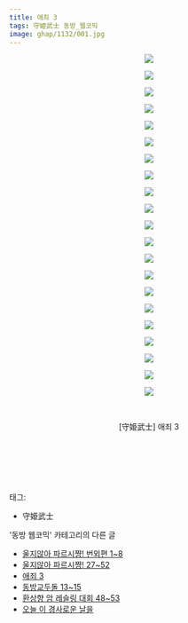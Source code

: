 ```yaml
---
title: 애죄 3
tags: 守姫武士 동방_웹코믹
image: ghap/1132/001.jpg
---
```

<div class="article">
<p style="text-align: center; clear: none; float: none;"><img src="{{ site.nasurl }}/ghap/1132/001.jpg"/></p>
<p style="text-align: center; clear: none; float: none;"><img src="{{ site.nasurl }}/ghap/1132/002.jpg"/></p>
<p style="text-align: center; clear: none; float: none;"><img src="{{ site.nasurl }}/ghap/1132/003.jpg"/></p>
<p style="text-align: center; clear: none; float: none;"><img src="{{ site.nasurl }}/ghap/1132/004.jpg"/></p>
<p style="text-align: center; clear: none; float: none;"><img src="{{ site.nasurl }}/ghap/1132/005.jpg"/></p>
<p style="text-align: center; clear: none; float: none;"><img src="{{ site.nasurl }}/ghap/1132/006.jpg"/></p>
<p style="text-align: center; clear: none; float: none;"><img src="{{ site.nasurl }}/ghap/1132/007.jpg"/></p>
<p style="text-align: center; clear: none; float: none;"><img src="{{ site.nasurl }}/ghap/1132/008.jpg"/></p>
<p style="text-align: center; clear: none; float: none;"><img src="{{ site.nasurl }}/ghap/1132/009.jpg"/></p>
<p style="text-align: center; clear: none; float: none;"><img src="{{ site.nasurl }}/ghap/1132/010.jpg"/></p>
<p style="text-align: center; clear: none; float: none;"><img src="{{ site.nasurl }}/ghap/1132/011.jpg"/></p>
<p style="text-align: center; clear: none; float: none;"><img src="{{ site.nasurl }}/ghap/1132/012.jpg"/></p>
<p style="text-align: center; clear: none; float: none;"><img src="{{ site.nasurl }}/ghap/1132/013.jpg"/></p>
<p style="text-align: center; clear: none; float: none;"><img src="{{ site.nasurl }}/ghap/1132/014.jpg"/></p>
<p style="text-align: center; clear: none; float: none;"><img src="{{ site.nasurl }}/ghap/1132/015.jpg"/></p>
<p style="text-align: center; clear: none; float: none;"><img src="{{ site.nasurl }}/ghap/1132/016.jpg"/></p>
<p style="text-align: center; clear: none; float: none;"><img src="{{ site.nasurl }}/ghap/1132/017.jpg"/></p>
<p style="text-align: center; clear: none; float: none;"><img src="{{ site.nasurl }}/ghap/1132/018.jpg"/></p>
<p style="text-align: center; clear: none; float: none;"><img src="{{ site.nasurl }}/ghap/1132/019.jpg"/></p>
<p style="text-align: center; clear: none; float: none;"><img src="{{ site.nasurl }}/ghap/1132/020.jpg"/></p>
<p style="text-align: center; clear: none; float: none;"><img src="{{ site.nasurl }}/ghap/1132/021.jpg"/></p>
<p style="text-align: center; clear: none; float: none;"><br/></p>
<p style="text-align: center; clear: none; float: none;">[守姫武士] 애죄 3</p>
<p style="text-align: center; clear: none; float: none;"><br/></p>
<p style="text-align: center; clear: none; float: none;"><br/></p>
<p><br/></p>
</div><div class="tagTrail">
<p>태그: </p>
<ul>
<li>守姫武士</li>
</ul>
</div><div class="another">
<p>'동방 웹코믹' 카테고리의 다른 글</p>
<ul>
<li><a href="/2016-07-27-ghap_1151">울지않아 파르시쨩! 번외편 1~8</a></li>
<li><a href="/2016-07-27-ghap_1150">울지않아 파르시쨩! 27~52</a></li>
<li><a href="/2016-07-26-ghap_1132">애죄 3</a></li>
<li><a href="/2016-07-26-ghap_1124">동방교두돌 13~15</a></li>
<li><a href="/2016-07-26-ghap_1101">환상향 암 레슬링 대회 48~53</a></li>
<li><a href="/2016-07-24-ghap_1081">오늘 이 경사로운 날을</a></li>
</ul>
</div><div class="cb_module cb_fluid">
<div class="cb_wrt cb_profile">
</div><!-- commentList close -->
</div>
